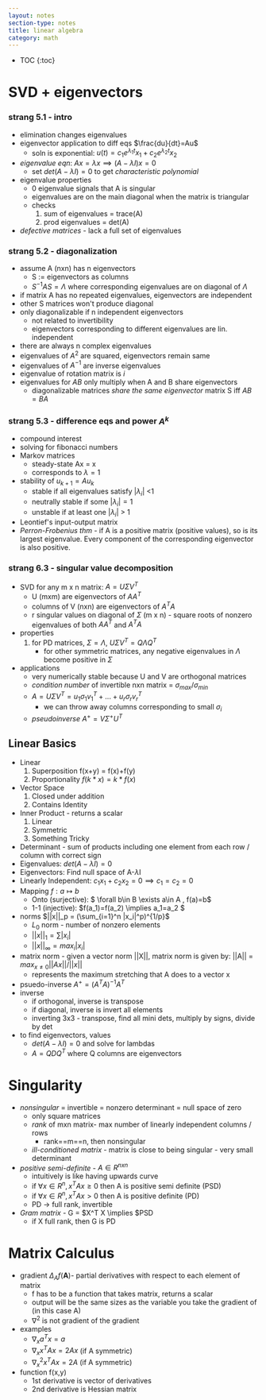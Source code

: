 ```yaml
---
layout: notes
section-type: notes
title: linear algebra
category: math
---
```


* TOC
{:toc}

# SVD + eigenvectors
### strang 5.1 - intro
- elimination changes eigenvalues
- eigenvector application to diff eqs $\frac{du}{dt}=Au$
	- soln is exponential: $u(t) = c_1 e^{\lambda_1 t} x_1 + c_2 e^{\lambda_2 t} x_2$
- *eigenvalue eqn*: $Ax = \lambda x \implies (A-\lambda I)x=0$
	- set $det(A-\lambda I) = 0$ to get *characteristic polynomial*
- eigenvalue properties
	- 0 eigenvalue signals that A is singular
	- eigenvalues are on the main diagonal when the matrix is triangular
	- checks
		1. sum of eigenvalues = trace(A)
		2. prod eigenvalues = det(A)
- *defective matrices* - lack a full set of eigenvalues

### strang 5.2 - diagonalization
- assume A (nxn) has n eigenvectors
	- S := eigenvectors as columns
	- $S^{-1} A S = \Lambda$ where corresponding eigenvalues are on diagonal of $\Lambda$
- if matrix A has no repeated eigenvalues, eigenvectors are independent
- other S matrices won't produce diagonal
- only diagonalizable if n independent eigenvectors
	- not related to invertibility
	- eigenvectors corresponding to different eigenvalues are lin. independent
- there are always n complex eigenvalues
- eigenvalues of $A^2$ are squared, eigenvectors remain same
- eigenvalues of $A^{-1}$ are inverse eigenvalues
- eigenvalue of rotation matrix is $i$
- eigenvalues for $AB$ only multiply when A and B share eigenvectors
	- diagonalizable matrices *share the same eigenvector* matrix S iff $AB = BA$
	
### strang 5.3 - difference eqs and power $A^k$
- compound interest
- solving for fibonacci numbers
- Markov matrices
	- steady-state Ax = x 
	- corresponds to $\lambda = 1$
- stability of $u_{k+1} = A u_k$
	- stable if all eigenvalues satisfy $|\lambda_i|$  <1
	- neutrally stable if some $|\lambda_i|=1$
	- unstable if at least one $|\lambda_i|$ > 1
- Leontief's input-output matrix
- *Perron-Frobenius thm* - if A is a positive matrix (positive values), so is its largest eigenvalue. Every component of the corresponding eigenvector is also positive.

### strang 6.3 - singular value decomposition
- SVD for any m x n matrix: $A=U\Sigma V^T$
	- U (mxm) are eigenvectors of $AA^T$
	- columns of V (nxn) are eigenvectors of $A^TA$
	- r singular values on diagonal of $\Sigma$ (m x n) - square roots of nonzero eigenvalues of both $AA^T$ and $A^TA$
- properties
	1. for PD matrices, $\Sigma=\Lambda$, $U\Sigma V^T = Q \Lambda Q^T$
		- for other symmetric matrices, any negative eigenvalues in $\Lambda$ become positive in $\Sigma$
- applications
	- very numerically stable because U and V are orthogonal matrices
	- *condition number* of invertible nxn matrix = $\sigma_{max} / \sigma_{min}$
	- $A=U\Sigma V^T = u_1 \sigma_1 v_1^T + ... + u_r \sigma_r v_r^T$
		- we can throw away columns corresponding to small $\sigma_i$
	- *pseudoinverse* $A^+ = V \Sigma^+ U^T$

## Linear Basics
- Linear 
    1. Superposition f(x+y) =  f(x)+f(y) 
    2. Proportionality $f(k*x) = k*f(x)$
- Vector Space
    1. Closed under addition
    2. Contains Identity
- Inner Product - returns a scalar
    1. Linear
    2. Symmetric
    3. Something Tricky
- Determinant - sum of products including one element from each row / column with correct sign
- Eigenvalues: $det(A-\lambda I)=0$
- Eigenvectors: Find null space of A-$\lambda$I
- Linearly Independent: $c_1x_1+c_2x_2=0 \implies c_1=c_2=0$
- Mapping $f: a \mapsto b$
    - Onto (surjective): $ \forall b\in B \exists a\in A \, f(a)=b$
    - 1-1 (injective): $f(a_1)=f(a_2) \implies a_1=a_2 $
- norms  $||x||_p = (\sum_{i=1}^n |x_i|^p)^{1/p}$
	- $L_0$ norm - number of nonzero elements
	- $||x||_1 = \sum |x_i|$
	- $||x||_\infty = max_i |x_i|$
- matrix norm - given a vector norm ||X||, matrix norm is given by: ||A|| = $max_{x ≠ 0} ||Ax|| / ||x||$
	- represents the maximum stretching that A does to a vector x
- psuedo-inverse $A^+ = (A^T A)^{-1} A^T$
- inverse
    - if orthogonal, inverse is transpose
    - if diagonal, inverse is invert all elements
    - inverting 3x3 - transpose, find all mini dets, multiply by signs, divide by det
- to find eigenvectors, values
    - $det(A-\lambda I)=0$ and solve for lambdas
    - $A = QDQ^T$ where Q columns are eigenvectors
   
# Singularity
- *nonsingular* = invertible = nonzero determinant = null space of zero
    - only square matrices
    - *rank* of mxn matrix- max number of linearly independent columns / rows
    	- rank==m==n, then nonsingular
    - *ill-conditioned matrix* - matrix is close to being singular - very small determinant
- *positive semi-definite* -  $A \in R^{nxn}$
    - intuitively is like having upwards curve
    - if $\forall x \in R^n, x^TAx \geq 0$ then A is positive semi definite (PSD)
    - if $\forall x \in R^n, x^TAx > 0$ then A is positive definite (PD)
    - PD $\to$ full rank, invertible
- *Gram matrix* - G = $X^T X \implies $PSD
    - if X full rank, then G is PD
    
# Matrix Calculus
- gradient $\Delta_A f(\mathbf{A})$- partial derivatives with respect to each element of matrix
    - f has to be a function that takes matrix, returns a scalar
    - output will be the same sizes as the variable you take the gradient of (in this case A)
    - $\nabla^2$ is not gradient of the gradient
- examples
    - $\nabla_x a^T x = a$
    - $\nabla_x x^TAx = 2Ax$ (if A symmetric)
    - $\nabla_x^2 x^TAx = 2A$ (if A symmetric)
- function f(x,y)
    - 1st derivative is vector of derivatives
    - 2nd derivative is Hessian matrix